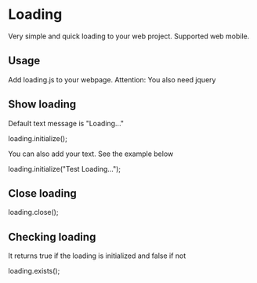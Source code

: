 <h1>Loading</h1>
<p>Very simple and quick loading to your web project. Supported web mobile.</p>
<h2>Usage</h2>
<p>Add loading.js to your webpage. Attention: You also need jquery</p>
<h2>Show loading</h2>
<p>Default text message is "Loading..."</p>
    loading.initialize();
<p>You can also add your text. See the example below</p>
    loading.initialize("Test Loading...");
<h2>Close loading</h2>
    loading.close();
<h2>Checking loading</h2>
<p>It returns true if the loading is initialized and false if not</p>
    loading.exists();
